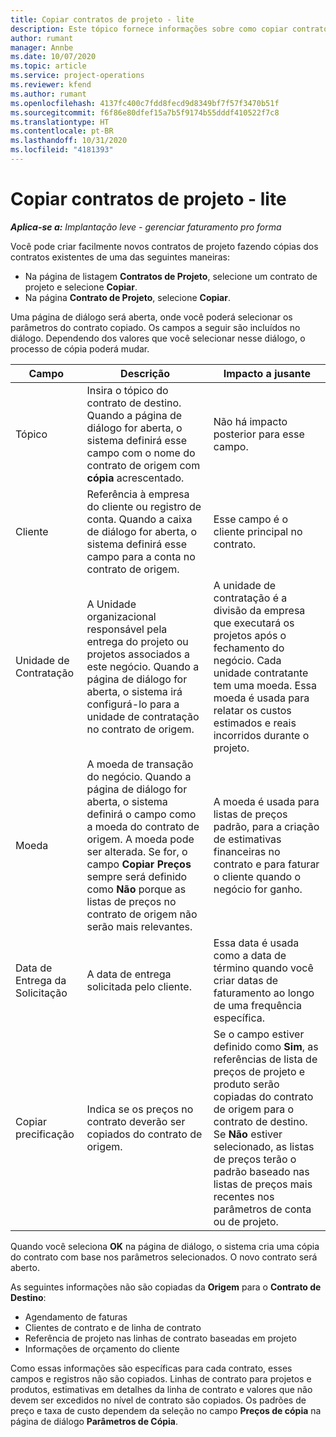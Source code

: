 ```yaml
---
title: Copiar contratos de projeto - lite
description: Este tópico fornece informações sobre como copiar contratos de projetos no Project Operations.
author: rumant
manager: Annbe
ms.date: 10/07/2020
ms.topic: article
ms.service: project-operations
ms.reviewer: kfend
ms.author: rumant
ms.openlocfilehash: 4137fc400c7fdd8fecd9d8349bf7f57f3470b51f
ms.sourcegitcommit: f6f86e80dfef15a7b5f9174b55dddf410522f7c8
ms.translationtype: HT
ms.contentlocale: pt-BR
ms.lasthandoff: 10/31/2020
ms.locfileid: "4181393"
---
```

# <a name="copy-project-contracts---lite"></a>Copiar contratos de projeto - lite

_**Aplica-se a:** Implantação leve - gerenciar faturamento pro forma_

Você pode criar facilmente novos contratos de projeto fazendo cópias dos contratos existentes de uma das seguintes maneiras: 

  - Na página de listagem **Contratos de Projeto**, selecione um contrato de projeto e selecione **Copiar**.
  - Na página **Contrato de Projeto**, selecione **Copiar**.

Uma página de diálogo será aberta, onde você poderá selecionar os parâmetros do contrato copiado. Os campos a seguir são incluídos no diálogo. Dependendo dos valores que você selecionar nesse diálogo, o processo de cópia poderá mudar.

| **Campo** | **Descrição** | **Impacto a jusante** |
| --- | --- | --- |
| Tópico | Insira o tópico do contrato de destino. Quando a página de diálogo for aberta, o sistema definirá esse campo com o nome do contrato de origem com **cópia** acrescentado. | Não há impacto posterior para esse campo. |
| Cliente | Referência à empresa do cliente ou registro de conta. Quando a caixa de diálogo for aberta, o sistema definirá esse campo para a conta no contrato de origem. | Esse campo é o cliente principal no contrato. |
| Unidade de Contratação | A Unidade organizacional responsável pela entrega do projeto ou projetos associados a este negócio. Quando a página de diálogo for aberta, o sistema irá configurá-lo para a unidade de contratação no contrato de origem. | A unidade de contratação é a divisão da empresa que executará os projetos após o fechamento do negócio. Cada unidade contratante tem uma moeda. Essa moeda é usada para relatar os custos estimados e reais incorridos durante o projeto. |
| Moeda | A moeda de transação do negócio. Quando a página de diálogo for aberta, o sistema definirá o campo como a moeda do contrato de origem. A moeda pode ser alterada. Se for, o campo **Copiar Preços** sempre será definido como **Não** porque as listas de preços no contrato de origem não serão mais relevantes. | A moeda é usada para listas de preços padrão, para a criação de estimativas financeiras no contrato e para faturar o cliente quando o negócio for ganho. |
| Data de Entrega da Solicitação | A data de entrega solicitada pelo cliente. | Essa data é usada como a data de término quando você criar datas de faturamento ao longo de uma frequência específica. |
| Copiar precificação | Indica se os preços no contrato deverão ser copiados do contrato de origem. | Se o campo estiver definido como **Sim**, as referências de lista de preços de projeto e produto serão copiadas do contrato de origem para o contrato de destino. Se **Não** estiver selecionado, as listas de preços terão o padrão baseado nas listas de preços mais recentes nos parâmetros de conta ou de projeto. |

Quando você seleciona **OK** na página de diálogo, o sistema cria uma cópia do contrato com base nos parâmetros selecionados. O novo contrato será aberto.

As seguintes informações não são copiadas da **Origem** para o **Contrato de Destino**:

  - Agendamento de faturas
  - Clientes de contrato e de linha de contrato
  - Referência de projeto nas linhas de contrato baseadas em projeto
  - Informações de orçamento do cliente

Como essas informações são específicas para cada contrato, esses campos e registros não são copiados. Linhas de contrato para projetos e produtos, estimativas em detalhes da linha de contrato e valores que não devem ser excedidos no nível de contrato são copiados. Os padrões de preço e taxa de custo dependem da seleção no campo **Preços de cópia** na página de diálogo **Parâmetros de Cópia**.
